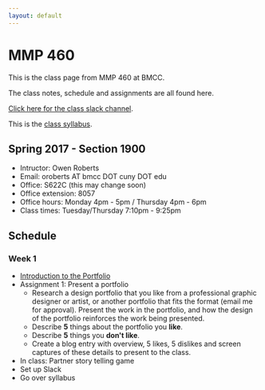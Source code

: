 ```yaml
---
layout: default
---
```

# MMP 460

This is the class page from MMP 460 at BMCC.

The class notes, schedule and assignments are all found here.

[Click here for the class slack channel](https://mmp460spring2017.slack.com/).

This is the [class syllabus](https://docs.google.com/document/d/13aivxlj8d2MCoXdHxW_J4npTwqMJnzprPz7pzZYB168/).

## Spring 2017 - Section 1900

- Intructor: Owen Roberts
- Email: oroberts AT bmcc DOT cuny  DOT edu
- Office: S622C (this may change soon)
- Office extension: 8057
- Office hours: Monday 4pm - 5pm / Thursday 4pm - 6pm
- Class times: Tuesday/Thursday 7:10pm - 9:25pm

## Schedule

### Week 1
- [Introduction to the Portfolio](week1/)
- Assignment 1: Present a portfolio
	- Research a design portfolio that you like from a professional graphic designer or artist, or another portfolio that fits the format (email me for approval).  Present the work in the portfolio, and how the design of the portfolio reinforces the work being presented.
	- Describe **5** things about the portfolio you **like**.
	- Describe **5** things you **don't like**.
	- Create a blog entry with overview, 5 likes, 5 dislikes and screen captures of these details to present to the class.
- In class: Partner story telling game
- Set up Slack
- Go over syllabus